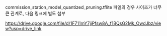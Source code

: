 commission_station_model_quantized_pruning.tflite 파일의 경우 사이즈가 너무 큰 관계로,
다음 링크에 별도 첨부

https://drive.google.com/file/d/1F711mY7jjPfsw8A_f1BQsG2Mk_OwdJbz/view?usp=drive_link
